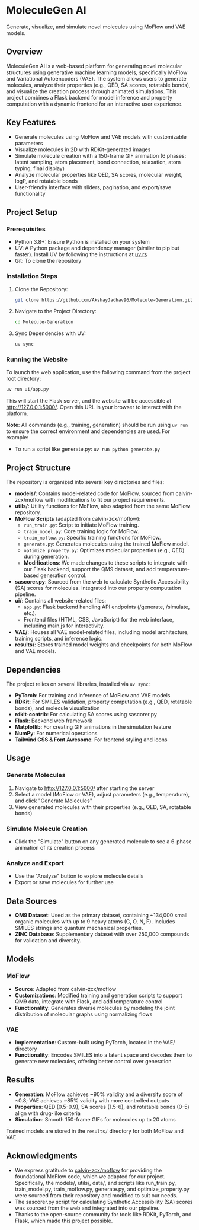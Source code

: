 # MoleculeGen AI

Generate, visualize, and simulate novel molecules using MoFlow and VAE models.

## Overview

MoleculeGen AI is a web-based platform for generating novel molecular structures using generative machine learning models, specifically MoFlow and Variational Autoencoders (VAE). The system allows users to generate molecules, analyze their properties (e.g., QED, SA scores, rotatable bonds), and visualize the creation process through animated simulations. This project combines a Flask backend for model inference and property computation with a dynamic frontend for an interactive user experience.

## Key Features

- Generate molecules using MoFlow and VAE models with customizable parameters
- Visualize molecules in 2D with RDKit-generated images
- Simulate molecule creation with a 150-frame GIF animation (6 phases: latent sampling, atom placement, bond connection, relaxation, atom typing, final display)
- Analyze molecular properties like QED, SA scores, molecular weight, logP, and rotatable bonds
- User-friendly interface with sliders, pagination, and export/save functionality

## Project Setup

### Prerequisites

- Python 3.8+: Ensure Python is installed on your system
- UV: A Python package and dependency manager (similar to pip but faster). Install UV by following the instructions at [uv.rs](https://uv.rs)
- Git: To clone the repository

### Installation Steps

1. Clone the Repository:
   ```bash
   git clone https://github.com/AkshayJadhav96/Molecule-Generation.git
   ```

2. Navigate to the Project Directory:
   ```bash
   cd Molecule-Generation
   ```

3. Sync Dependencies with UV:
   ```bash
   uv sync
   ```

### Running the Website

To launch the web application, use the following command from the project root directory:
```bash
uv run ui/app.py
```

This will start the Flask server, and the website will be accessible at http://127.0.0.1:5000/. Open this URL in your browser to interact with the platform.

**Note**: All commands (e.g., training, generation) should be run using `uv run` to ensure the correct environment and dependencies are used. For example:
- To run a script like generate.py: `uv run python generate.py`

## Project Structure

The repository is organized into several key directories and files:

- **models/**: Contains model-related code for MoFlow, sourced from calvin-zcx/moflow with modifications to fit our project requirements.
- **utils/**: Utility functions for MoFlow, also adapted from the same MoFlow repository.
- **MoFlow Scripts** (adapted from calvin-zcx/moflow):
  - `run_train.py`: Script to initiate MoFlow training.
  - `train_model.py`: Core training logic for MoFlow.
  - `train_moflow.py`: Specific training functions for MoFlow.
  - `generate.py`: Generates molecules using the trained MoFlow model.
  - `optimize_property.py`: Optimizes molecular properties (e.g., QED) during generation.
  - **Modifications**: We made changes to these scripts to integrate with our Flask backend, support the QM9 dataset, and add temperature-based generation control.
- **sascorer.py**: Sourced from the web to calculate Synthetic Accessibility (SA) scores for molecules. Integrated into our property computation pipeline.
- **ui/**: Contains all website-related files:
  - `app.py`: Flask backend handling API endpoints (/generate, /simulate, etc.).
  - Frontend files (HTML, CSS, JavaScript) for the web interface, including main.js for interactivity.
- **VAE/**: Houses all VAE model-related files, including model architecture, training scripts, and inference logic.
- **results/**: Stores trained model weights and checkpoints for both MoFlow and VAE models.

## Dependencies

The project relies on several libraries, installed via `uv sync`:

- **PyTorch**: For training and inference of MoFlow and VAE models
- **RDKit**: For SMILES validation, property computation (e.g., QED, rotatable bonds), and molecule visualization
- **rdkit-contrib**: For calculating SA scores using sascorer.py
- **Flask**: Backend web framework
- **Matplotlib**: For creating GIF animations in the simulation feature
- **NumPy**: For numerical operations
- **Tailwind CSS & Font Awesome**: For frontend styling and icons

## Usage

### Generate Molecules
1. Navigate to http://127.0.0.1:5000/ after starting the server
2. Select a model (MoFlow or VAE), adjust parameters (e.g., temperature), and click "Generate Molecules"
3. View generated molecules with their properties (e.g., QED, SA, rotatable bonds)

### Simulate Molecule Creation
- Click the "Simulate" button on any generated molecule to see a 6-phase animation of its creation process

### Analyze and Export
- Use the "Analyze" button to explore molecule details
- Export or save molecules for further use

## Data Sources

- **QM9 Dataset**: Used as the primary dataset, containing ~134,000 small organic molecules with up to 9 heavy atoms (C, O, N, F). Includes SMILES strings and quantum mechanical properties.
- **ZINC Database**: Supplementary dataset with over 250,000 compounds for validation and diversity.

## Models

### MoFlow
- **Source**: Adapted from calvin-zcx/moflow
- **Customizations**: Modified training and generation scripts to support QM9 data, integrate with Flask, and add temperature control
- **Functionality**: Generates diverse molecules by modeling the joint distribution of molecular graphs using normalizing flows

### VAE
- **Implementation**: Custom-built using PyTorch, located in the VAE/ directory
- **Functionality**: Encodes SMILES into a latent space and decodes them to generate new molecules, offering better control over generation

## Results

- **Generation**: MoFlow achieves ~90% validity and a diversity score of ~0.8; VAE achieves ~85% validity with more controlled outputs
- **Properties**: QED (0.5-0.9), SA scores (1.5-6), and rotatable bonds (0-5) align with drug-like criteria
- **Simulation**: Smooth 150-frame GIFs for molecules up to 20 atoms

Trained models are stored in the `results/` directory for both MoFlow and VAE.

## Acknowledgments

- We express gratitude to [calvin-zcx/moflow](https://github.com/calvin-zcx/moflow) for providing the foundational MoFlow code, which we adapted for our project. Specifically, the models/, utils/, data/, and scripts like run_train.py, train_model.py, train_moflow.py, generate.py, and optimize_property.py were sourced from their repository and modified to suit our needs.
- The sascorer.py script for calculating Synthetic Accessibility (SA) scores was sourced from the web and integrated into our pipeline.
- Thanks to the open-source community for tools like RDKit, PyTorch, and Flask, which made this project possible.